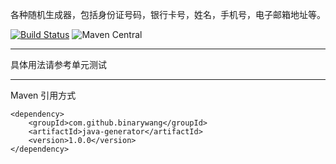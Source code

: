 各种随机生成器，包括身份证号码，银行卡号，姓名，手机号，电子邮箱地址等。

[![Build Status](https://travis-ci.org/binarywang/java-generator.svg?branch=develop)](https://travis-ci.org/binarywang/java-generator)
![Maven Central](https://maven-badges.herokuapp.com/maven-central/com.github.binarywang.tools/java-generator/badge.svg)


--------------
具体用法请参考单元测试

--------------------
Maven 引用方式
```
<dependency>
    <groupId>com.github.binarywang</groupId>
    <artifactId>java-generator</artifactId>
    <version>1.0.0</version>
</dependency>
````
